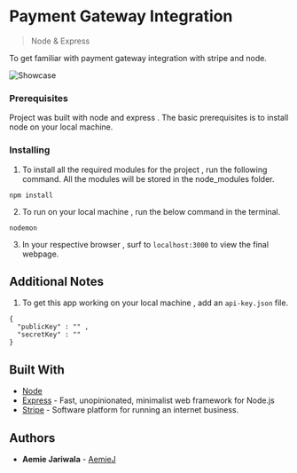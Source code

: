 # Payment Gateway Integration
> Node & Express 

To get familiar with payment gateway integration with stripe and node.

![Showcase](./public/img/showcase.png")

### Prerequisites

Project was built with node and express . The basic prerequisites is to install node on your local machine.


### Installing

1. To install all the required modules for the project , run the following command. All the modules will be stored in the node_modules folder.

```
npm install
```

2. To run on your local machine  , run the below command in the terminal.

```
nodemon
```

3. In your respective browser , surf to ```localhost:3000``` to view the final webpage.

## Additional Notes

1. To get this app working on your local machine , add an ```api-key.json``` file. 

```
{
  "publicKey" : "" ,
  "secretKey" : "" 
}
```

## Built With

* [Node](https://nodejs.org/en/docs/)
* [Express](https://expressjs.com/) - Fast, unopinionated, minimalist web framework for Node.js
* [Stripe](https://stripe.com/docs) - Software platform for running an internet business. 

## Authors

* **Aemie Jariwala** - [AemieJ](https://github.com/AemieJ)




